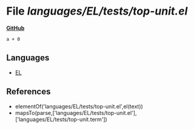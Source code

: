 # File _languages/EL/tests/top-unit.el_
**[GitHub](https://github.com/softlang/yas/blob/master/languages/EL/tests/top-unit.el)**
```
a + 0
```

## Languages
* [EL](../languages/EL.md)

## References
* elementOf('languages/EL/tests/top-unit.el',el(text))
* mapsTo(parse,['languages/EL/tests/top-unit.el'],['languages/EL/tests/top-unit.term'])
